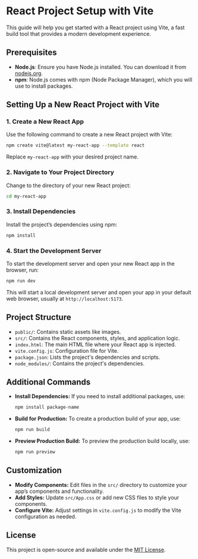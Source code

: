 # React Project Setup with Vite

This guide will help you get started with a React project using Vite, a fast build tool that provides a modern development experience.

## Prerequisites

- **Node.js**: Ensure you have Node.js installed. You can download it from [nodejs.org](https://nodejs.org/).
- **npm**: Node.js comes with npm (Node Package Manager), which you will use to install packages.

## Setting Up a New React Project with Vite

### 1. Create a New React App

Use the following command to create a new React project with Vite:

```bash
npm create vite@latest my-react-app --template react
```

Replace `my-react-app` with your desired project name.

### 2. Navigate to Your Project Directory

Change to the directory of your new React project:

```bash
cd my-react-app
```

### 3. Install Dependencies

Install the project’s dependencies using npm:

```bash
npm install
```

### 4. Start the Development Server

To start the development server and open your new React app in the browser, run:

```bash
npm run dev
```

This will start a local development server and open your app in your default web browser, usually at `http://localhost:5173`.

## Project Structure

- `public/`: Contains static assets like images.
- `src/`: Contains the React components, styles, and application logic.
- `index.html`: The main HTML file where your React app is injected.
- `vite.config.js`: Configuration file for Vite.
- `package.json`: Lists the project's dependencies and scripts.
- `node_modules/`: Contains the project's dependencies.

## Additional Commands

- **Install Dependencies:** If you need to install additional packages, use:

  ```bash
  npm install package-name
  ```

- **Build for Production:** To create a production build of your app, use:

  ```bash
  npm run build
  ```

- **Preview Production Build:** To preview the production build locally, use:

  ```bash
  npm run preview
  ```

## Customization

- **Modify Components:** Edit files in the `src/` directory to customize your app’s components and functionality.
- **Add Styles:** Update `src/App.css` or add new CSS files to style your components.
- **Configure Vite:** Adjust settings in `vite.config.js` to modify the Vite configuration as needed.

## License

This project is open-source and available under the [MIT License](LICENSE).
